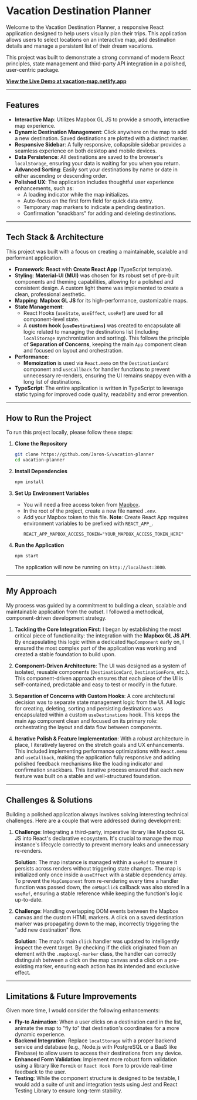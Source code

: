 # Vacation Destination Planner

Welcome to the Vacation Destination Planner, a responsive React application designed to help users visually plan their trips. This application allows users to select locations on an interactive map, add destination details and manage a persistent list of their dream vacations.

This project was built to demonstrate a strong command of modern React principles, state management and third-party API integration in a polished, user-centric package.

**[View the Live Demo at vacation-map.netlify.app](https://vacation-map.netlify.app)**

---

## Features

- **Interactive Map**: Utilizes Mapbox GL JS to provide a smooth, interactive map experience.
- **Dynamic Destination Management**: Click anywhere on the map to add a new destination. Saved destinations are plotted with a distinct marker.
- **Responsive Sidebar**: A fully responsive, collapsible sidebar provides a seamless experience on both desktop and mobile devices.
- **Data Persistence**: All destinations are saved to the browser's `localStorage`, ensuring your data is waiting for you when you return.
- **Advanced Sorting**: Easily sort your destinations by name or date in either ascending or descending order.
- **Polished UX**: The application includes thoughtful user experience enhancements, such as:
  - A loading indicator while the map initializes.
  - Auto-focus on the first form field for quick data entry.
  - Temporary map markers to indicate a pending destination.
  - Confirmation "snackbars" for adding and deleting destinations.

---

## Tech Stack & Architecture

This project was built with a focus on creating a maintainable, scalable and performant application.

- **Framework**: **React** with **Create React App** (TypeScript template).
- **Styling**: **Material-UI (MUI)** was chosen for its robust set of pre-built components and theming capabilities, allowing for a polished and consistent design. A custom light theme was implemented to create a clean, professional aesthetic.
- **Mapping**: **Mapbox GL JS** for its high-performance, customizable maps.
- **State Management**:
  - React Hooks (`useState`, `useEffect`, `useRef`) are used for all component-level state.
  - A **custom hook (`useDestinations`)** was created to encapsulate all logic related to managing the destinations list (including `localStorage` synchronization and sorting). This follows the principle of **Separation of Concerns**, keeping the main `App` component clean and focused on layout and orchestration.
- **Performance**:
  - **Memoization** is used via `React.memo` on the `DestinationCard` component and `useCallback` for handler functions to prevent unnecessary re-renders, ensuring the UI remains snappy even with a long list of destinations.
- **TypeScript**: The entire application is written in TypeScript to leverage static typing for improved code quality, readability and error prevention.

---

## How to Run the Project

To run this project locally, please follow these steps:

1.  **Clone the Repository**

    ```bash
    git clone https://github.com/Jaron-S/vacation-planner
    cd vacation-planner
    ```

2.  **Install Dependencies**

    ```bash
    npm install
    ```

3.  **Set Up Environment Variables**

    - You will need a free access token from [Mapbox](https://www.mapbox.com/).
    - In the root of the project, create a new file named `.env`.
    - Add your Mapbox token to this file. **Note**: Create React App requires environment variables to be prefixed with `REACT_APP_`.
      ```
      REACT_APP_MAPBOX_ACCESS_TOKEN="YOUR_MAPBOX_ACCESS_TOKEN_HERE"
      ```

4.  **Run the Application**

    ```bash
    npm start
    ```

    The application will now be running on `http://localhost:3000`.

---

## My Approach

My process was guided by a commitment to building a clean, scalable and maintainable application from the outset. I followed a methodical, component-driven development strategy.

1.  **Tackling the Core Integration First**: I began by establishing the most critical piece of functionality: the integration with the **Mapbox GL JS API**. By encapsulating this logic within a dedicated `MapComponent` early on, I ensured the most complex part of the application was working and created a stable foundation to build upon.

2.  **Component-Driven Architecture**: The UI was designed as a system of isolated, reusable components (`DestinationCard`, `DestinationForm`, etc.). This component-driven approach ensures that each piece of the UI is self-contained, predictable and easy to test or modify in the future.

3.  **Separation of Concerns with Custom Hooks**: A core architectural decision was to separate state management logic from the UI. All logic for creating, deleting, sorting and persisting destinations was encapsulated within a custom `useDestinations` hook. This keeps the main `App` component clean and focused on its primary role: orchestrating the layout and data flow between components.

4.  **Iterative Polish & Feature Implementation**: With a robust architecture in place, I iteratively layered on the stretch goals and UX enhancements. This included implementing performance optimizations with `React.memo` and `useCallback`, making the application fully responsive and adding polished feedback mechanisms like the loading indicator and confirmation snackbars. This iterative process ensured that each new feature was built on a stable and well-structured foundation.

---

## Challenges & Solutions

Building a polished application always involves solving interesting technical challenges. Here are a couple that were addressed during development:

1.  **Challenge**: Integrating a third-party, imperative library like Mapbox GL JS into React's declarative ecosystem. It's crucial to manage the map instance's lifecycle correctly to prevent memory leaks and unnecessary re-renders.

    **Solution**: The map instance is managed within a `useRef` to ensure it persists across renders without triggering state changes. The map is initialized only once inside a `useEffect` with a stable dependency array. To prevent the `MapComponent` from re-rendering every time a handler function was passed down, the `onMapClick` callback was also stored in a `useRef`, ensuring a stable reference while keeping the function's logic up-to-date.

2.  **Challenge**: Handling overlapping DOM events between the Mapbox canvas and the custom HTML markers. A click on a saved destination marker was propagating down to the map, incorrectly triggering the "add new destination" flow.

    **Solution**: The map's main `click` handler was updated to intelligently inspect the event target. By checking if the click originated from an element with the `.mapboxgl-marker` class, the handler can correctly distinguish between a click on the map canvas and a click on a pre-existing marker, ensuring each action has its intended and exclusive effect.

---

## Limitations & Future Improvements

Given more time, I would consider the following enhancements:

- **Fly-to Animation**: When a user clicks on a destination card in the list, animate the map to "fly to" that destination's coordinates for a more dynamic experience.
- **Backend Integration**: Replace `localStorage` with a proper backend service and database (e.g., Node.js with PostgreSQL or a BaaS like Firebase) to allow users to access their destinations from any device.
- **Enhanced Form Validation**: Implement more robust form validation using a library like `Formik` or `React Hook Form` to provide real-time feedback to the user.
- **Testing**: While the component structure is designed to be testable, I would add a suite of unit and integration tests using Jest and React Testing Library to ensure long-term stability.
